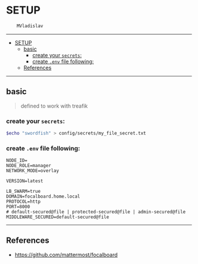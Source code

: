# SETUP

```sh
    MVladislav
```

---

- [SETUP](#setup)
  - [basic](#basic)
    - [create your `secrets`:](#create-your-secrets)
    - [create `.env` file following:](#create-env-file-following)
  - [References](#references)

---

## basic

> defined to work with treafik

### create your `secrets`:

```sh
$echo "swordfish" > config/secrets/my_file_secret.txt
```

### create `.env` file following:

```env
NODE_ID=
NODE_ROLE=manager
NETWORK_MODE=overlay

VERSION=latest

LB_SWARM=true
DOMAIN=focalboard.home.local
PROTOCOL=http
PORT=8000
# default-secured@file | protected-secured@file | admin-secured@file
MIDDLEWARE_SECURED=default-secured@file
```

---

## References

- <https://github.com/mattermost/focalboard>
